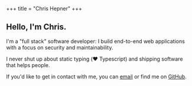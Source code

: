 +++
title = "Chris Hepner"
+++

## Hello, I'm Chris.

I'm a "full stack" software developer: I build end-to-end web applications with a focus on security and maintainability. 

I never shut up about static typing (❤️ Typescript) and shipping software that helps people.

If you'd like to get in contact with me, you can [email](mailto:me@chrishepner.info) or find me on [GitHub](https://github.com/chrishepner).

